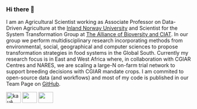 ### Hi there 👋

I am an Agricultural Scientist working as Associate Professor on Data-Driven Agriculture at the [Inland Norway University](https://www.inn.no/english/) and Scientist for the System Transformation Group at [The Alliance of Bioversity and CIAT](https://alliancebioversityciat.org). In our group we perform multidisciplinary research incorporating methods from environmental, social, geographical and computer sciences to propose transformation strategies in food systems in the Global South. Currently my research focus is in East and West Africa where, in collaboration with CGIAR Centres and NARES, we are scaling a large-N on-farm trial network to support breeding decisions with CGIAR mandate crops. I am commited to open-source data (and workflows) and most of my code is published in our Team Page on [GitHub](https://github.com/AgrDataSci).

<p align="left">
<a href="https://twitter.com/desousakaue" target="blank"><img align="center" src="https://cdn.jsdelivr.net/npm/simple-icons@3.0.1/icons/twitter.svg" alt="kauê de sousa's twitter handle is desousakaue" height="30" width="40" /></a>
<a href="https://scholar.google.com/citations?user=GO3gOJx27gYC&hl" target="blank"><img align="center" src="https://cdn.jsdelivr.net/npm/simple-icons@3.0.1/icons/googlescholar.svg" alt="" height="30" width="40" /></a>
<a href="mailto:k.desousa@cgiar.org" target="blank"><img align="center" src="https://cdn.jsdelivr.net/npm/simple-icons@3.0.1/icons/gmail.svg" alt="" height="30" width="40" /></a>
</p>

